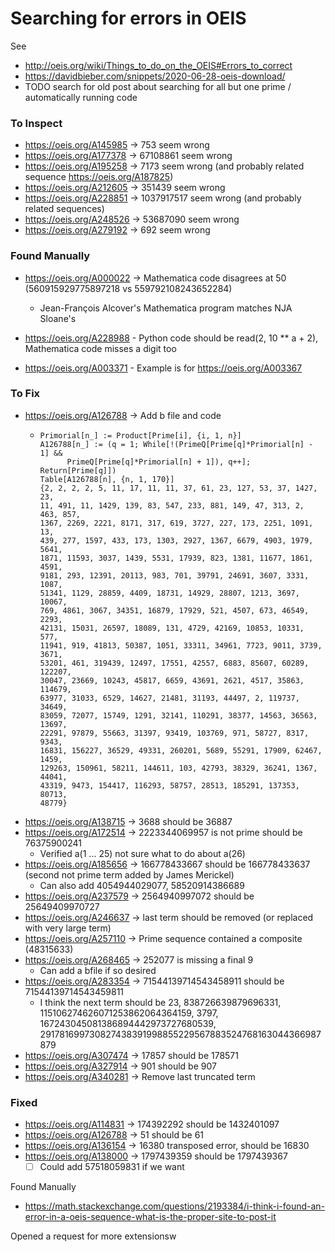 # Searching for errors in OEIS

See

* http://oeis.org/wiki/Things_to_do_on_the_OEIS#Errors_to_correct
* https://davidbieber.com/snippets/2020-06-28-oeis-download/
* TODO search for old post about searching for all but one prime / automatically running code

### To Inspect

* https://oeis.org/A145985 -> 753 seem wrong
* https://oeis.org/A177378 -> 67108861 seem wrong
* https://oeis.org/A195258 -> 7173 seem wrong (and probably related sequence https://oeis.org/A187825)
* https://oeis.org/A212605 -> 351439 seem wrong
* https://oeis.org/A228851 -> 1037917517 seem wrong (and probably related sequences)
* https://oeis.org/A248526 -> 53687090 seem wrong
* https://oeis.org/A279192 -> 692 seem wrong

### Found Manually

* https://oeis.org/A000022 -> Mathematica code disagrees at 50 (560915929775897218 vs 559792108243652284)
  * Jean-François Alcover's Mathematica program matches NJA Sloane's

* https://oeis.org/A228988 - Python code should be read(2, 10 ** a + 2), Mathematica code misses a digit too

* https://oeis.org/A003371 - Example is for https://oeis.org/A003367


### To Fix

* https://oeis.org/A126788 -> Add b file and code
    * ```
      Primorial[n_] := Product[Prime[i], {i, 1, n}]
      A126788[n_] := (q = 1; While[!(PrimeQ[Prime[q]*Primorial[n] - 1] &&
            PrimeQ[Prime[q]*Primorial[n] + 1]), q++]; Return[Prime[q]])
      Table[A126788[n], {n, 1, 170}]
      {2, 2, 2, 2, 5, 11, 17, 11, 11, 37, 61, 23, 127, 53, 37, 1427, 23,
      11, 491, 11, 1429, 139, 83, 547, 233, 881, 149, 47, 313, 2, 463, 857,
      1367, 2269, 2221, 8171, 317, 619, 3727, 227, 173, 2251, 1091, 13,
      439, 277, 1597, 433, 173, 1303, 2927, 1367, 6679, 4903, 1979, 5641,
      1871, 11593, 3037, 1439, 5531, 17939, 823, 1381, 11677, 1861, 4591,
      9181, 293, 12391, 20113, 983, 701, 39791, 24691, 3607, 3331, 1087,
      51341, 1129, 28859, 4409, 18731, 14929, 28807, 1213, 3697, 10067,
      769, 4861, 3067, 34351, 16879, 17929, 521, 4507, 673, 46549, 2293,
      42131, 15031, 26597, 18089, 131, 4729, 42169, 10853, 10331, 577,
      11941, 919, 41813, 50387, 1051, 33311, 34961, 7723, 9011, 3739, 3671,
      53201, 461, 319439, 12497, 17551, 42557, 6883, 85607, 60289, 122207,
      30047, 23669, 10243, 45817, 6659, 43691, 2621, 4517, 35863, 114679,
      63977, 31033, 6529, 14627, 21481, 31193, 44497, 2, 119737, 34649,
      83059, 72077, 15749, 1291, 32141, 110291, 38377, 14563, 36563, 13697,
      22291, 97879, 55663, 31397, 93419, 103769, 971, 58727, 8317, 9343,
      16831, 156227, 36529, 49331, 260201, 5689, 55291, 17909, 62467, 1459,
      129263, 150961, 58211, 144611, 103, 42793, 38329, 36241, 1367, 44041,
      43319, 9473, 154417, 116293, 58757, 28513, 185291, 137353, 80713,
      48779}
      ```
* https://oeis.org/A138715 -> 3688 should be 36887
* https://oeis.org/A172514 -> 2223344069957 is not prime should be 76375900241
    * Verified a(1 ... 25) not sure what to do about a(26)
* https://oeis.org/A185656 -> 166778433667 should be 166778433637 (second not prime term added by James Merickel)
    * Can also add 4054944029077, 58520914386689
* https://oeis.org/A237579 -> 2564940997072 should be 25649409970727
* https://oeis.org/A246637 -> last term should be removed (or replaced with very large term)
* https://oeis.org/A257110 -> Prime sequence contained a composite (48315633)
* https://oeis.org/A268465 -> 252077 is missing a final 9
    * Can add a bfile if so desired
* https://oeis.org/A283354 -> 71544139714543458911 should be 71544139714543459811
    * I think the next term should be 23, 838726639879696331, 115106274626071253862064364159, 3797, 167243045081386894442973727680539, 291781699730827438391998855229567883524768163044366987879
* https://oeis.org/A307474 -> 17857 should be 178571
* https://oeis.org/A327914 -> 901 should be 907
* https://oeis.org/A340281 -> Remove last truncated term

### Fixed

* https://oeis.org/A114831 -> 174392292 should be 1432401097
* https://oeis.org/A126788 -> 51 should be 61
* https://oeis.org/A136154 -> 16380 transposed error, should be 16830
* https://oeis.org/A138000 -> 1797439359 should be 1797439367
    * [ ] Could add 57518059831 if we want

Found Manually

* https://math.stackexchange.com/questions/2193384/i-think-i-found-an-error-in-a-oeis-sequence-what-is-the-proper-site-to-post-it

Opened a request for more extensionsw


